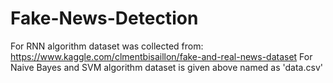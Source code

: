 # Fake-News-Detection
For RNN algorithm dataset was collected from: https://www.kaggle.com/clmentbisaillon/fake-and-real-news-dataset
For Naive Bayes and SVM algorithm dataset is given above named as 'data.csv'
